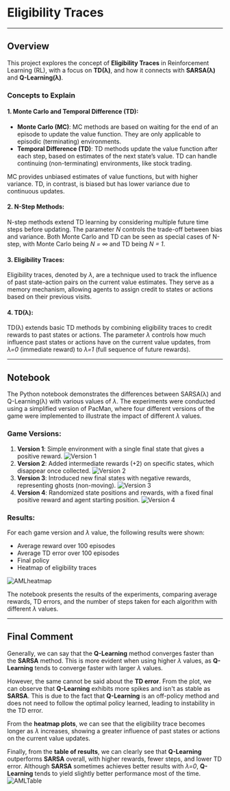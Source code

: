 # Eligibility Traces

---

## Overview

This project explores the concept of **Eligibility Traces** in Reinforcement Learning (RL), with a focus on **TD(λ)**, and how it connects with **SARSA(λ)** and **Q-Learning(λ)**. 

### Concepts to Explain

#### 1. **Monte Carlo and Temporal Difference (TD)**:
- **Monte Carlo (MC)**: MC methods are based on waiting for the end of an episode to update the value function. They are only applicable to episodic (terminating) environments.
- **Temporal Difference (TD)**: TD methods update the value function after each step, based on estimates of the next state’s value. TD can handle continuing (non-terminating) environments, like stock trading.
  
MC provides unbiased estimates of value functions, but with higher variance. TD, in contrast, is biased but has lower variance due to continuous updates.

#### 2. **N-Step Methods**:
N-step methods extend TD learning by considering multiple future time steps before updating. The parameter *N* controls the trade-off between bias and variance. Both Monte Carlo and TD can be seen as special cases of N-step, with Monte Carlo being *N = ∞* and TD being *N = 1*.

#### 3. **Eligibility Traces**:
Eligibility traces, denoted by *λ*, are a technique used to track the influence of past state-action pairs on the current value estimates. They serve as a memory mechanism, allowing agents to assign credit to states or actions based on their previous visits.

#### 4. **TD(λ)**:
TD(λ) extends basic TD methods by combining eligibility traces to credit rewards to past states or actions. The parameter *λ* controls how much influence past states or actions have on the current value updates, from *λ=0* (immediate reward) to *λ=1* (full sequence of future rewards).

---

## Notebook

The Python notebook demonstrates the differences between SARSA(λ) and Q-Learning(λ) with various values of *λ*. The experiments were conducted using a simplified version of PacMan, where four different versions of the game were implemented to illustrate the impact of different *λ* values.

### Game Versions:

1. **Version 1**: Simple environment with a single final state that gives a positive reward.
![Version 1](https://github.com/user-attachments/assets/16ac2443-378a-41f8-b475-3d2886071a4b)
2. **Version 2**: Added intermediate rewards (+2) on specific states, which disappear once collected.
![Version 2](https://github.com/user-attachments/assets/f4b46603-8399-47de-9933-47b4e8346d6c)
3. **Version 3**: Introduced new final states with negative rewards, representing ghosts (non-moving).
![Version 3](https://github.com/user-attachments/assets/6d5344f2-3ac3-4477-99f4-5ab48d8f11e0)
4. **Version 4**: Randomized state positions and rewards, with a fixed final positive reward and agent starting position.
![Version 4](https://github.com/user-attachments/assets/6427055f-6433-4bda-8034-8acf0dedd03a)


### Results:

For each game version and *λ* value, the following results were shown:
- Average reward over 100 episodes
- Average TD error over 100 episodes
- Final policy
- Heatmap of eligibility traces


![AMLheatmap](https://github.com/user-attachments/assets/b7860355-18f8-4b08-b0d2-2007b19d31f4)

The notebook presents the results of the experiments, comparing average rewards, TD errors, and the number of steps taken for each algorithm with different *λ* values.

---

## Final Comment

Generally, we can say that the **Q-Learning** method converges faster than the **SARSA** method. This is more evident when using higher *λ* values, as **Q-Learning** tends to converge faster with larger *λ* values.

However, the same cannot be said about the **TD error**. From the plot, we can observe that **Q-Learning** exhibits more spikes and isn't as stable as **SARSA**. This is due to the fact that **Q-Learning** is an off-policy method and does not need to follow the optimal policy learned, leading to instability in the TD error.

From the **heatmap plots**, we can see that the eligibility trace becomes longer as *λ* increases, showing a greater influence of past states or actions on the current value updates.

Finally, from the **table of results**, we can clearly see that **Q-Learning** outperforms **SARSA** overall, with higher rewards, fewer steps, and lower TD error. Although **SARSA** sometimes achieves better results with *λ=0*, **Q-Learning** tends to yield slightly better performance most of the time.
![AMLTable](https://github.com/user-attachments/assets/2ea345aa-1dee-405f-a4f5-3ad464163eac)

